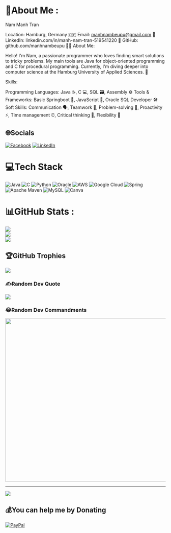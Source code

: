 # 💫About Me :
Nam Manh Tran

Location: Hamburg, Germany 🇩🇪
Email: manhnambeupu@gmail.com 📧
LinkedIn: linkedin.com/in/manh-nam-tran-519541220 💼
GitHub: github.com/manhnambeupu 👨‍💻
About Me:

Hello! I'm Nam, a passionate programmer who loves finding smart solutions to tricky problems. My main tools are Java for object-oriented programming and C for procedural programming. Currently, I'm diving deeper into computer science at the Hamburg University of Applied Sciences. 🚀

Skills:

Programming Languages: Java ☕, C 💻, SQL 🗃️, Assembly ⚙️
Tools & Frameworks: Basic Springboot 🌱, JavaScript 📜, Oracle SQL Developer 🛠️
Soft Skills: Communication 🗣️, Teamwork 🤝, Problem-solving 🧩, Proactivity ⚡, Time management ⏰, Critical thinking 🧠, Flexibility 🌈



## 🌐Socials
[![Facebook](https://img.shields.io/badge/Facebook-%231877F2.svg?logo=Facebook&logoColor=white)](https://facebook.com/https://www.facebook.com/TranManhNamB/) 
[![LinkedIn](https://img.shields.io/badge/LinkedIn-%230077B5.svg?logo=linkedin&logoColor=white)](https://linkedin.com/in/manh-nam-tran-519541220) 

# 💻Tech Stack
![Java](https://img.shields.io/badge/java-%23ED8B00.svg?style=plastic&logo=java&logoColor=white) ![C](https://img.shields.io/badge/c-%2300599C.svg?style=plastic&logo=c&logoColor=white) ![Python](https://img.shields.io/badge/python-3670A0?style=plastic&logo=python&logoColor=ffdd54) ![Oracle](https://img.shields.io/badge/Oracle-F80000?style=plastic&logo=oracle&logoColor=white) ![AWS](https://img.shields.io/badge/AWS-%23FF9900.svg?style=plastic&logo=amazon-aws&logoColor=white) ![Google Cloud](https://img.shields.io/badge/Google%20Cloud-%234285F4.svg?style=plastic&logo=google-cloud&logoColor=white) ![Spring](https://img.shields.io/badge/spring-%236DB33F.svg?style=plastic&logo=spring&logoColor=white) ![Apache Maven](https://img.shields.io/badge/Apache%20Maven-C71A36?style=plastic&logo=Apache%20Maven&logoColor=white) ![MySQL](https://img.shields.io/badge/mysql-%2300f.svg?style=plastic&logo=mysql&logoColor=white) ![Canva](https://img.shields.io/badge/Canva-%2300C4CC.svg?style=plastic&logo=Canva&logoColor=white)
# 📊GitHub Stats :
![](https://github-readme-stats.vercel.app/api?username=manhnambeupu&theme=vue&hide_border=false&include_all_commits=false&count_private=false)<br/>
![](https://github-readme-streak-stats.herokuapp.com/?user=manhnambeupu&theme=vue&hide_border=false)<br/>
![](https://github-readme-stats.vercel.app/api/top-langs/?username=manhnambeupu&theme=vue&hide_border=false&include_all_commits=false&count_private=false&layout=compact)

## 🏆GitHub Trophies
![](https://github-trophies.vercel.app/?username=manhnambeupu&theme=flat&no-frame=false&no-bg=false&margin-w=4)

### ✍️Random Dev Quote
![](https://quotes-github-readme.vercel.app/api?type=vetical&theme=light)

### 😂Random Dev Commandments
<img src="https://miro.medium.com/v2/resize:fit:1400/format:webp/1*VqVM_XNDDhLes7a-8CXu5A.jpeg" width="512px"/>

---
[![](https://visitcount.itsvg.in/api?id=manhnambeupu&label=Profile%20Views&color=0&icon=5&pretty=false)](https://visitcount.itsvg.in)

  ## 💰You can help me by Donating
  [![PayPal](https://img.shields.io/badge/PayPal-00457C?style=for-the-badge&logo=paypal&logoColor=white)](https://paypal.me/paypal.me/Tranmanhnam) 

  <!-- Proudly created with GPRM ( https://gprm.itsvg.in ) -->
  

